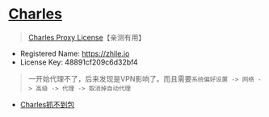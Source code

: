 [Charles](https://xclient.info/s/charles.html)
===

> [Charles Proxy License](https://blog.csdn.net/qq_25821067/article/details/79848589)【亲测有用】

- Registered Name: https://zhile.io
- License Key: 48891cf209c6d32bf4

> 一开始代理不了，后来发现是VPN影响了。而且需要`系统偏好设置 -> 网络 -> 高级 -> 代理 -> 取消掉自动代理`

- [Charles抓不到包](https://www.cnblogs.com/season-huang/p/6269841.html)
